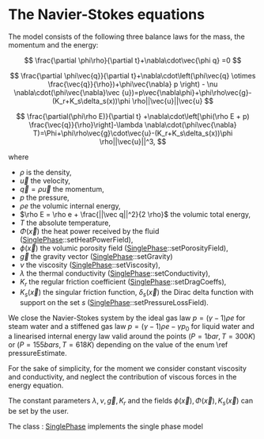 The Navier-Stokes equations
===========================
The model consists of the following three balance laws for the mass, the momentum and the energy:
 
$$
\frac{\partial \phi\rho}{\partial t}+\nabla\cdot\vec{\phi q} =0
$$

$$
\frac{\partial \phi\vec{q}}{\partial t}+\nabla\cdot\left(\phi\vec{q} \otimes \frac{\vec{q}}{\rho})+\phi\vec{\nabla} p \right) - \nu \nabla\cdot(\phi\vec{\nabla}\vec {u})=p\vec{\nabla\phi}+\phi\rho\vec{g}- (K_r+K_s\delta_s(x))\phi \rho||\vec{u}||\vec{u}
$$

$$
\frac{\partial(\phi\rho E)}{\partial t} +\nabla\cdot\left[\phi(\rho E + p) \frac{\vec{q}}{\rho}\right]-\lambda \nabla\cdot(\phi\vec{\nabla} T)=\Phi+\phi\rho\vec{g}\cdot\vec{u}-(K_r+K_s\delta_s(x))\phi \rho||\vec{u}||^3,
$$

where 
- $\rho$ is the density,
- $\vec u$ the velocity,
- $\vec q = \rho \vec u$ the momentum,
- $p$ the pressure,
- $\rho e$ the volumic internal energy,
- $\rho E = \rho e + \frac{||\vec q||^2}{2 \rho}$ the volumic total energy,
- $T$ the absolute temperature,
- $\Phi(\vec x)$ the heat power received by the fluid  ([SinglePhase](../../Models/inc/SinglePhase.hxx)::setHeatPowerField),
- $\phi(\vec x)$ the volumic porosity field ([SinglePhase](../../Models/inc/SinglePhase.hxx)::setPorosityField),
- $\vec g$ the gravity vector ([SinglePhase](../../Models/inc/SinglePhase.hxx)::setGravity)
- $\nu$ the viscosity ([SinglePhase](../../Models/inc/SinglePhase.hxx)::setViscosity),
- $\lambda$ the thermal conductivity ([SinglePhase](../../Models/inc/SinglePhase.hxx)::setConductivity),
- $K_r$ the regular friction coefficient ([SinglePhase](../../Models/inc/SinglePhase.hxx)::setDragCoeffs),
- $K_s(\vec x)$ the singular friction function, $\delta_s(\vec x)$ the Dirac delta function with support on the set $s$ ([SinglePhase](../../Models/inc/SinglePhase.hxx)::setPressureLossField).

We close the Navier-Stokes system by the ideal gas law $p = (\gamma -1) \rho e$ for steam water and a stiffened gas law $p = (\gamma -1) \rho e -\gamma p_0$ for liquid water and a linearised internal energy law valid around the points $(P=1 bar, T=300K)$ or $(P=155 bars, T=618K)$ depending on the value of the enum \ref pressureEstimate.

For the sake of simplicity, for the moment we consider constant viscosity and conductivity, and neglect the contribution of viscous forces in the energy equation.

The constant parameters $\lambda, \nu,\vec g, K_r$ and the fields $\phi(\vec x), \Phi(\vec x), K_s(\vec x)$ can be set by the user.


The class : [SinglePhase](../../Models/inc/SinglePhase.hxx) implements the single phase model  


